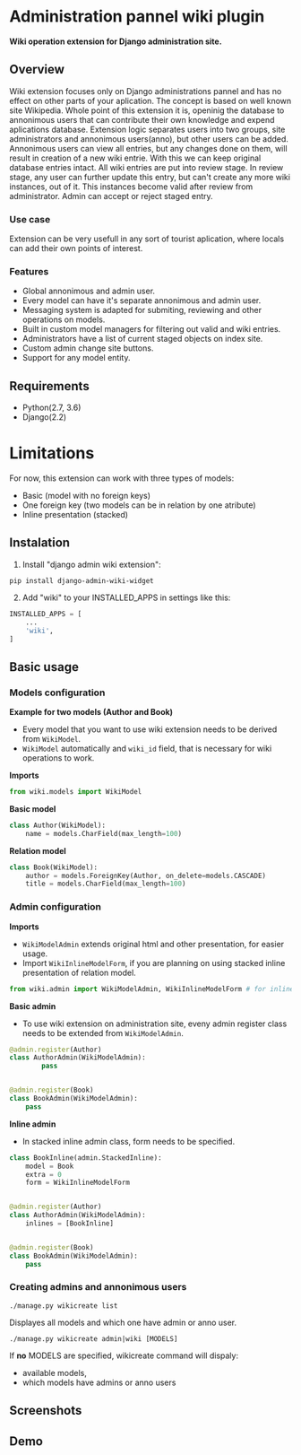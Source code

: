 # Administration pannel wiki plugin

**Wiki operation extension for Django administration site.**

## Overview 

Wiki extension focuses only on Django administrations pannel and has no effect on other parts of your aplication. The concept is based on well known site Wikipedia. Whole point of this extension it is, openinig the database to annonimous users that can contribute their own knowledge and expend aplications database. Extension logic separates users into two groups, site administrators and annonimous users(anno), but other users can be added. Annonimous users can view all entries, but any changes done on them, will result in creation of a new wiki entrie. With this we can keep original database entries intact. All wiki entries are put into review stage. In review stage, any user can further update this entry, but can't create any more wiki instances, out of it. This instances become valid after review from administrator. Admin can accept or reject staged entry.


### Use case

Extension can be very usefull in any sort of tourist aplication, where locals can add their own points of interest.


### Features

* Global annonimous and admin user.
* Every model can have it's separate annonimous and admin user.
* Messaging system is adapted for submiting, reviewing and other operations on models.
* Built in custom model managers for filtering out valid and wiki entries.
* Administrators have a list of current staged objects on index site.
* Custom admin change site buttons.
* Support for any model entity.


## Requirements

* Python(2.7, 3.6)
* Django(2.2)

# Limitations

For now, this extension can work with three types of models:  
* Basic (model with no foreign keys)
* One foreign key (two models can be in relation by one atribute)
* Inline presentation (stacked)

## Instalation

1. Install "django admin wiki extension":

```
pip install django-admin-wiki-widget
```

2. Add "wiki" to your INSTALLED_APPS in settings like this:

```python
INSTALLED_APPS = [
	...
	'wiki',
]
```


## Basic usage

### Models configuration

**Example for two models (Author and Book)**
* Every model that you want to use wiki extension needs to be derived from `WikiModel`.
* `WikiModel` automatically and `wiki_id` field, that is necessary for wiki operations to work.

**Imports**
```python
from wiki.models import WikiModel
```

**Basic model**
```python
class Author(WikiModel):
    name = models.CharField(max_length=100)
```

**Relation model**
```python
class Book(WikiModel):
    author = models.ForeignKey(Author, on_delete=models.CASCADE)
    title = models.CharField(max_length=100)
```


### Admin configuration

**Imports**
* `WikiModelAdmin` extends original html and other presentation, for easier usage.
* Import `WikiInlineModelForm`, if you are planning on using stacked inline presentation of relation model.
```python
from wiki.admin import WikiModelAdmin, WikiInlineModelForm # for inline option
```

**Basic admin**
* To use wiki extension on administration site, eveny admin register class needs to be extended from `WikiModelAdmin`.
```python
@admin.register(Author)
class AuthorAdmin(WikiModelAdmin):
		pass


@admin.register(Book)
class BookAdmin(WikiModelAdmin):
    pass
```

**Inline admin** 
* In stacked inline admin class, form needs to be specified.
```python
class BookInline(admin.StackedInline):
    model = Book
    extra = 0
    form = WikiInlineModelForm


@admin.register(Author)
class AuthorAdmin(WikiModelAdmin):
    inlines = [BookInline]


@admin.register(Book)
class BookAdmin(WikiModelAdmin):
    pass
```


### Creating admins and annonimous users

```
./manage.py wikicreate list
```
Displayes all models and which one have admin or anno user.

```
./manage.py wikicreate admin|wiki [MODELS]
```

If **no** MODELS are specified, wikicreate command will dispaly:
* available models,
* which models have admins or anno users


## Screenshots

## Demo
